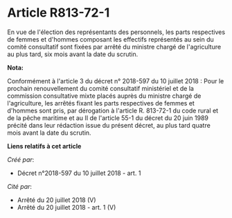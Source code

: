 # Article R813-72-1

En vue de l'élection des représentants des personnels, les parts respectives de femmes et d'hommes composant les effectifs
représentés au sein du comité consultatif sont fixées par arrêté du ministre chargé de l'agriculture au plus tard, six mois
avant la date du scrutin.

**Nota:**

Conformément à l'article 3 du décret n° 2018-597 du 10 juillet 2018 : Pour le prochain renouvellement du comité consultatif
ministériel et de la commission consultative mixte placés auprès du ministre chargé de l'agriculture, les arrêtés fixant les
parts respectives de femmes et d'hommes sont pris, par dérogation à l'article R. 813-72-1 du code rural et de la pêche
maritime et au II de l'article 55-1 du décret du 20 juin 1989 précité dans leur rédaction issue du présent décret, au plus
tard quatre mois avant la date du scrutin.

**Liens relatifs à cet article**

_Créé par_:

  - Décret n°2018-597 du 10 juillet 2018 - art. 1

_Cité par_:

  - Arrêté du 20 juillet 2018 (V)
  - Arrêté du 20 juillet 2018 - art. 1 (V)
